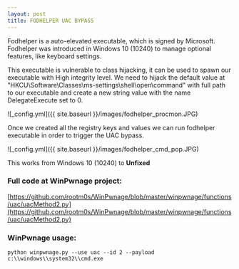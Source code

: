 ```yaml
---
layout: post
title: FODHELPER UAC BYPASS
---
```


Fodhelper is a auto-elevated executable, which is signed by Microsoft. Fodhelper was introduced in Windows 10 (10240) to manage optional features, like keyboard settings.

This executable is vulnerable to class hijacking, it can be used to spawn our executable with High integrity level. We need to hijack the default value at "HKCU\Software\Classes\ms-settings\shell\open\command" with full path to our executable and create a new string value with the name DelegateExecute set to 0.

![_config.yml]({{ site.baseurl }}/images/fodhelper_procmon.JPG)

Once we created all the registry keys and values we can run fodhelper executable in order to trigger the UAC bypass. 

![_config.yml]({{ site.baseurl }}/images/fodhelper_cmd_pop.JPG)

This works from Windows 10 (10240) to **Unfixed**

### Full code at WinPwnage project:
[https://github.com/rootm0s/WinPwnage/blob/master/winpwnage/functions/uac/uacMethod2.py](https://github.com/rootm0s/WinPwnage/blob/master/winpwnage/functions/uac/uacMethod2.py)

### WinPwnage usage:
`python winpwnage.py --use uac --id 2 --payload c:\\windows\\system32\\cmd.exe`
